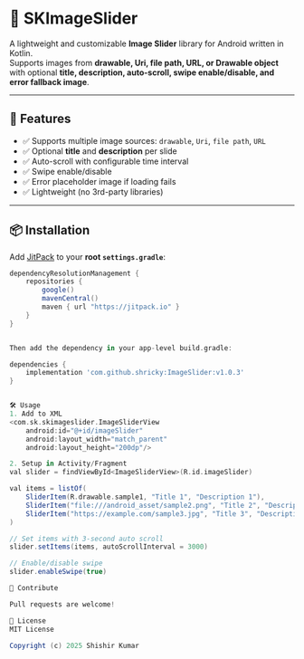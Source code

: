 # 📸 SKImageSlider

A lightweight and customizable **Image Slider** library for Android written in Kotlin.  
Supports images from **drawable, Uri, file path, URL, or Drawable object** with optional **title, description, auto-scroll, swipe enable/disable, and error fallback image**.  

---

## 🚀 Features
- ✅ Supports multiple image sources: `drawable`, `Uri`, `file path`, `URL`
- ✅ Optional **title** and **description** per slide
- ✅ Auto-scroll with configurable time interval
- ✅ Swipe enable/disable
- ✅ Error placeholder image if loading fails
- ✅ Lightweight (no 3rd-party libraries)

---

## 📦 Installation

Add [JitPack](https://jitpack.io/) to your **root `settings.gradle`**:

```gradle
dependencyResolutionManagement {
    repositories {
        google()
        mavenCentral()
        maven { url "https://jitpack.io" }
    }
}


Then add the dependency in your app-level build.gradle:

dependencies {
    implementation 'com.github.shricky:ImageSlider:v1.0.3'
}


🛠 Usage
1. Add to XML
<com.sk.skimageslider.ImageSliderView
    android:id="@+id/imageSlider"
    android:layout_width="match_parent"
    android:layout_height="200dp"/>

2. Setup in Activity/Fragment
val slider = findViewById<ImageSliderView>(R.id.imageSlider)

val items = listOf(
    SliderItem(R.drawable.sample1, "Title 1", "Description 1"),
    SliderItem("file:///android_asset/sample2.png", "Title 2", "Description 2"),
    SliderItem("https://example.com/sample3.jpg", "Title 3", "Description 3")
)

// Set items with 3-second auto scroll
slider.setItems(items, autoScrollInterval = 3000)

// Enable/disable swipe
slider.enableSwipe(true)

🙌 Contribute

Pull requests are welcome!

📄 License
MIT License

Copyright (c) 2025 Shishir Kumar
